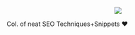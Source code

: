 <!-- # SEO Kitties -->

<p align="center">
  <a href="https://github.com/MoElaSec/SEO_Kitties"><img src="https://readme-typing-svg.herokuapp.com?duration=4000&lines=SEO+Snippets+%E2%9D%A4%EF%B8%8F%E2%9D%A4%EF%B8%8F%E2%9D%A4%EF%B8%8F"></a>
</p>





Col. of neat SEO Techniques+Snippets ❤️

